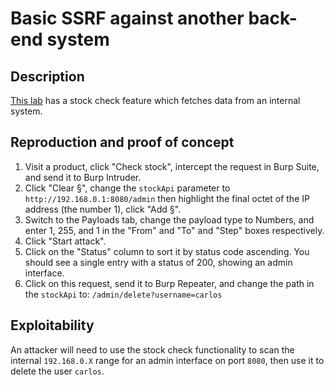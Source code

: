 # Basic SSRF against another back-end system

## Description

[This lab](https://portswigger.net/web-security/ssrf/lab-basic-ssrf-against-backend-system) has a stock check feature which fetches data from an internal system.

## Reproduction and proof of concept

1. Visit a product, click "Check stock", intercept the request in Burp Suite, and send it to Burp Intruder.
2. Click "Clear §", change the ``stockApi`` parameter to ``http://192.168.0.1:8080/admin`` then highlight the final octet of the IP address (the number 1), click "Add §".
3. Switch to the Payloads tab, change the payload type to Numbers, and enter 1, 255, and 1 in the "From" and "To" and "Step" boxes respectively.
4. Click "Start attack".
5. Click on the "Status" column to sort it by status code ascending. You should see a single entry with a status of 200, showing an admin interface.
6. Click on this request, send it to Burp Repeater, and change the path in the ``stockApi`` to: ``/admin/delete?username=carlos``

## Exploitability

An attacker will need to use the stock check functionality to scan the internal `192.168.0.X` range for an admin interface on port `8080`, then use it to delete the user `carlos`. 
